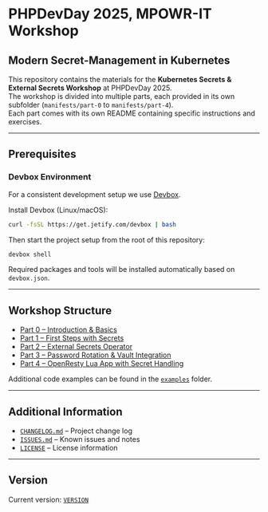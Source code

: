 # PHPDevDay 2025, MPOWR-IT Workshop

## Modern Secret-Management in Kubernetes

This repository contains the materials for the **Kubernetes Secrets & External Secrets Workshop** at PHPDevDay 2025.  
The workshop is divided into multiple parts, each provided in its own subfolder (`manifests/part-0` to `manifests/part-4`).  
Each part comes with its own README containing specific instructions and exercises.

---

## Prerequisites

### Devbox Environment
For a consistent development setup we use [Devbox](https://www.jetify.com/devbox).

Install Devbox (Linux/macOS):
```bash
curl -fsSL https://get.jetify.com/devbox | bash
```

Then start the project setup from the root of this repository:
```bash
devbox shell
```

Required packages and tools will be installed automatically based on `devbox.json`.

---

## Workshop Structure

- [Part 0 – Introduction & Basics](./manifests/part-0/README.md)
- [Part 1 – First Steps with Secrets](./manifests/part-1/README.md)
- [Part 2 – External Secrets Operator](./manifests/part-2/README.md)
- [Part 3 – Password Rotation & Vault Integration](./manifests/part-3/README.md)
- [Part 4 – OpenResty Lua App with Secret Handling](./manifests/part-4/README.md)

Additional code examples can be found in the [`examples`](./manifests/examples) folder.

---

## Additional Information

- [`CHANGELOG.md`](./CHANGELOG.md) – Project change log
- [`ISSUES.md`](./ISSUES.md) – Known issues and notes
- [`LICENSE`](./LICENSE) – License information

---

## Version

Current version: [`VERSION`](./VERSION)  
